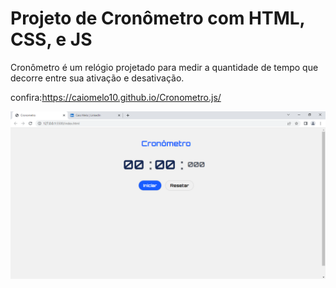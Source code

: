 <H1>Projeto de Cronômetro com HTML, CSS, e JS </H1>

Cronômetro é um relógio projetado para medir a quantidade de tempo que decorre entre sua ativação e desativação.

confira:https://caiomelo10.github.io/Cronometro.js/

<img src="./style/rs.png">
